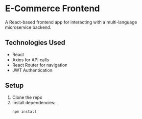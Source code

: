 # E-Commerce Frontend

A React-based frontend app for interacting with a multi-language microservice backend.

## Technologies Used

- React
- Axios for API calls
- React Router for navigation
- JWT Authentication

## Setup

1. Clone the repo
2. Install dependencies:
   ```bash
   npm install
